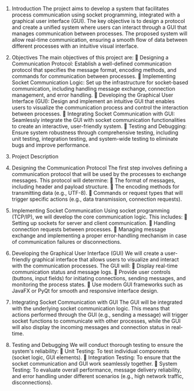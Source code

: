 1. Introduction
The project aims to develop a system that facilitates process communication using socket
programming, integrated with a graphical user interface (GUI). The key objective is to design a
protocol and create a unified system where users can interact through a GUI that manages
communication between processes. The proposed system will allow real-time communication,
ensuring a smooth flow of data between different processes with an intuitive visual interface.
2. Objectives
The main objectives of this project are:
 Designing a Communication Protocol:
Establish a well-defined communication protocol that specifies the message format,
encoding methods, and commands for communication between processes.
 Implementing Socket Communication Logic:
Set up the infrastructure for socket-based communication, including handling message
exchange, connection management, and error handling.
 Developing the Graphical User Interface (GUI):
Design and implement an intuitive GUI that enables users to visualize the communication
process and control the interaction between processes.
 Integrating Socket Communication with GUI:
Seamlessly integrate the GUI with socket communication functionalities to create an
interactive, user-friendly system.
 Testing and Debugging:
Ensure system robustness through comprehensive testing, including unit testing,
integration testing, and system-wide testing to eliminate bugs and improve performance.

3. Project Description
1. Designing the Communication Protocol
The first step involves defining a communication protocol that will be used by the processes to
exchange messages. This protocol will determine:
 The format of messages, including header and payload structure.
 The encoding methods for transmitting data (e.g., UTF-8).
 Commands or request types that will trigger specific actions (e.g., data transmission,
connection requests).
2. Implementing Socket Communication
Using socket programming (TCP/IP), we will develop the core communication logic. This
includes:
 Setting up sockets for server and client communication.
 Handling connection requests between processes.
 Managing message exchange and implementing a proper error-handling mechanism in
case of communication failures or disconnections.
3. Developing the Graphical User Interface (GUI)
We will create a user-friendly graphical interface that allows users to visualize and interact with
the communication processes. The GUI will:
 Display real-time communication status and message logs.
 Provide user controls (buttons, input fields) for initiating connections, sending messages,
and monitoring the process states.
 Use modern GUI frameworks such as JavaFX or PyQt for smooth and responsive
interface design.
4. Integrating Socket Communication with GUI
The GUI will be integrated with the underlying socket communication logic. This means that
actions performed through the GUI (e.g., sending a message) will trigger socket functions to
communicate with other processes, while the GUI will also display the incoming messages and
connection status in real-time.

5. Testing and Debugging
We will conduct thorough testing to ensure the system&#39;s reliability:
 Unit Testing: To test individual components (socket logic, GUI elements).
 Integration Testing: To ensure that the socket communication and GUI work seamlessly
together.
 System Testing: To evaluate overall performance, message delivery reliability, and error
handling under different scenarios (e.g., high network traffic, disconnections).
